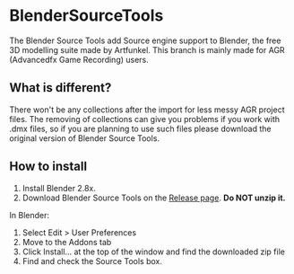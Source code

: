 # BlenderSourceTools
The Blender Source Tools add Source engine support to Blender, the free 3D modelling suite made by Artfunkel.
This branch is mainly made for AGR (Advancedfx Game Recording) users.

## What is different?

There won't be any collections after the import for less messy AGR project files.
The removing of collections can give you problems if you work with .dmx files, so if you are planning to use such files please download the original version of Blender Source Tools.

## How to install

1. Install Blender 2.8x.
2. Download Blender Source Tools on the [Release page](https://github.com/Devostated/BlenderSourceTools/releases/). **Do NOT unzip it.**

In Blender:
1. Select Edit > User Preferences
2. Move to the Addons tab
3. Click Install... at the top of the window and find the downloaded zip file
4. Find and check the Source Tools box.
